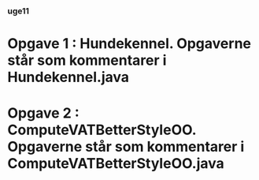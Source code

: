 ### uge11

# Opgave 1 : Hundekennel. Opgaverne står som kommentarer i Hundekennel.java
# Opgave 2 : ComputeVATBetterStyleOO. Opgaverne står som kommentarer i ComputeVATBetterStyleOO.java
